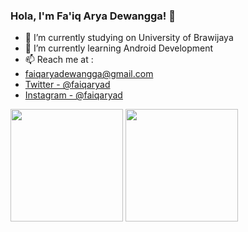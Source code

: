 ### Hola, I'm Fa'iq Arya Dewangga! 👋

- 🔭 I’m currently studying on University of Brawijaya
- 🌱 I’m currently learning Android Development
- 📫 Reach me at : 
- faiqaryadewangga@gmail.com
- [Twitter - @faiqaryad](https://twitter.com/faiqaryad) 
- [Instagram - @faiqaryad](https://www.instagram.com/faiqaryad/)

<img height="180em" src ="https://github-readme-stats.vercel.app/api username=fanggadewangga&&show_icons=true&title_color=ffffff&icon_color=bb2acf&text_color=daf7dc&bg_color=151515">
<img height="180em" src="https://github-readme-stats-eight-theta.vercel.app/api/top-langs/?username=fanggadewangga&layout=compact&langs_count=8&theme=dark"/>

